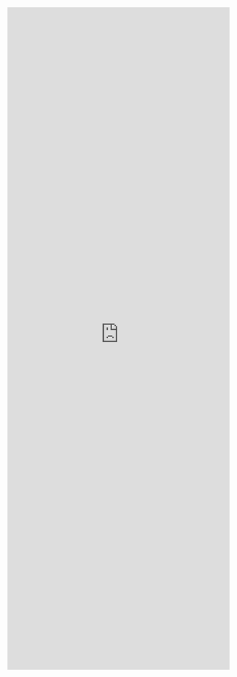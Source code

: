<iframe title='Layer Examples' src='https://fabricweb.z5.web.core.windows.net/pr-deploy-site/refs/pull/9333/merge/fabric-website-resources/dist/index.html#/examples/layer?docsExample=true' frameborder='no' width='100%' height='1500'>